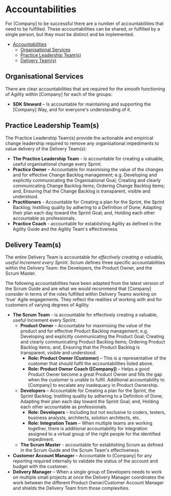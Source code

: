 # Accountabilities

For [Company] to be successful there are a number of accountabilities that need to be fulfilled. These accountabilities can be shared, or fulfilled by a single person, but they must be distinct and be implemented.

- [Accountabilities](#accountabilities)
  - [Organisational Services](#organisational-services)
  - [Practice Leadership Team(s)](#practice-leadership-teams)
  - [Delivery Team(s)](#delivery-teams)

## Organisational Services

There are clear accountabilities that are required for the smooth functioning of Agility within [Company] for each of the groups:

- **SDK Steward** – Is accountable for maintaining and supporting the [Company] Way, and for everyone's understanding of it.

## Practice Leadership Team(s)

The Practice Leadership Team(s) provide the actionable and empirical change leadership required to remove any organisational impediments to value delivery of the Delivery Team(s):

- **The Practice Leadership Team** - is accountable for creating a valuable, useful organisational change every Sprint.
- **Practice Owner** – Accountable for maximising the value of the changes and for effective Change Backlog management; e.g. Developing and explicitly communicating the Organisational  Goal; Creating and clearly communicating Change Backlog items; Ordering Change Backlog items; and, Ensuring that the Change Backlog is transparent, visible and understood.
- **Practitioners** - Accountable for Creating a plan for the Sprint, the Sprint Backlog; Instilling quality by adhering to a Definition of Done; Adapting their plan each day toward the Sprint Goal; and, Holding each other accountable as professionals.
- **Practice Coach** - accountable for establishing Agility as defined in the Agility Guide and the Agility Team's effectiveness

## Delivery Team(s)

The entire Delivery Team is accountable for *effectively creating a valuable, useful Increment every Sprint*. Scrum defines three specific accountabilities within the Delivery Team: the Developers, the Product Owner, and the Scrum Master. 

The following accountabilities have been adapted from the latest version of the Scrum Guide and are what we would recommend that [Company] consider in terms of the roles fulfilled within Delivery Teams working on 'true' Agile engagements. They reflect the realities of working with and for customers of varying degrees of Agility.

- **The Scrum Team** - is accountable for effectively creating a valuable, useful Increment every Sprint.
  - **Product Owner** – Accountable for maximising the value of the product and for effective Product Backlog management; e.g. Developing and explicitly communicating the Product Goal; Creating and clearly communicating Product Backlog items; Ordering Product Backlog items; and, Ensuring that the Product Backlog is transparent, visible and understood.
    - **Role: Product Owner (Customer)** – This is a representative of the customer that should fulfil the accountabilities listed above.
    - **Role: Product Owner Coach ([Company])** – Helps a good Product Owner become a great Product Owner and fills the gap when the customer is unable to fulfil. Additional accountability to [Company] to escalate any inadequacy in Product Ownership.
   - **Developers** – Accountable for Creating a plan for the Sprint, the Sprint Backlog; Instilling quality by adhering to a Definition of Done; Adapting their plan each day toward the Sprint Goal; and, Holding each other accountable as professionals.
      - **Role: Developers** – Including but not exclusive to coders, testers, business analysts, architects, solution architects, etc.
      - **Role: Integration Team** – When multiple teams are working together, there is additional accountability for integration assigned to a virtual group of the right people for the identified impediment.
  - **The Scrum Master** - accountable for establishing Scrum as defined in the Scrum Guide and the Scrum Team's effectiveness
- **Customer Account Manager** – Accountable to [Company] for any reporting required internally to validate the status of the account and budget with the customer.
- **Delivery Manager** – When a single group of Developers needs to work on multiple small projects at once the Delivery Manager coordinates the work between the different Product Owner/Customer Account Manager and shields the Delivery Team from those complexities. 



